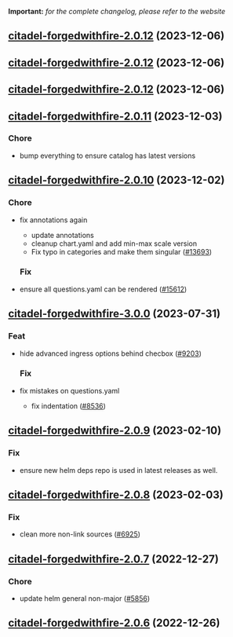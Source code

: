 **Important:**
*for the complete changelog, please refer to the website*





## [citadel-forgedwithfire-2.0.12](https://github.com/truecharts/charts/compare/citadel-forgedwithfire-2.0.11...citadel-forgedwithfire-2.0.12) (2023-12-06)




## [citadel-forgedwithfire-2.0.12](https://github.com/truecharts/charts/compare/citadel-forgedwithfire-2.0.11...citadel-forgedwithfire-2.0.12) (2023-12-06)




## [citadel-forgedwithfire-2.0.12](https://github.com/truecharts/charts/compare/citadel-forgedwithfire-2.0.11...citadel-forgedwithfire-2.0.12) (2023-12-06)




## [citadel-forgedwithfire-2.0.11](https://github.com/truecharts/charts/compare/citadel-forgedwithfire-2.0.10...citadel-forgedwithfire-2.0.11) (2023-12-03)

### Chore

- bump everything to ensure catalog has latest versions
  
  


## [citadel-forgedwithfire-2.0.10](https://github.com/truecharts/charts/compare/citadel-forgedwithfire-3.0.0...citadel-forgedwithfire-2.0.10) (2023-12-02)

### Chore

- fix annotations again
  - update annotations
  - cleanup chart.yaml and add min-max scale version
  - Fix typo in categories and make them singular ([#13693](https://github.com/truecharts/charts/issues/13693))
  
  ### Fix

- ensure all questions.yaml can be rendered ([#15612](https://github.com/truecharts/charts/issues/15612))
  
  











## [citadel-forgedwithfire-3.0.0](https://github.com/truecharts/charts/compare/citadel-forgedwithfire-2.0.9...citadel-forgedwithfire-3.0.0) (2023-07-31)

### Feat

- hide advanced ingress options behind checbox ([#9203](https://github.com/truecharts/charts/issues/9203))
  
  ### Fix

- fix mistakes on questions.yaml
  - fix indentation ([#8536](https://github.com/truecharts/charts/issues/8536))
  
  


## [citadel-forgedwithfire-2.0.9](https://github.com/truecharts/charts/compare/citadel-forgedwithfire-2.0.8...citadel-forgedwithfire-2.0.9) (2023-02-10)

### Fix

- ensure new helm deps repo is used in latest releases as well.
  
  


## [citadel-forgedwithfire-2.0.8](https://github.com/truecharts/charts/compare/citadel-forgedwithfire-2.0.7...citadel-forgedwithfire-2.0.8) (2023-02-03)

### Fix

-  clean more non-link sources ([#6925](https://github.com/truecharts/charts/issues/6925))
  
  


## [citadel-forgedwithfire-2.0.7](https://github.com/truecharts/charts/compare/citadel-forgedwithfire-2.0.6...citadel-forgedwithfire-2.0.7) (2022-12-27)

### Chore

- update helm general non-major ([#5856](https://github.com/truecharts/charts/issues/5856))
  
  


## [citadel-forgedwithfire-2.0.6](https://github.com/truecharts/charts/compare/citadel-forgedwithfire-2.0.5...citadel-forgedwithfire-2.0.6) (2022-12-26)

